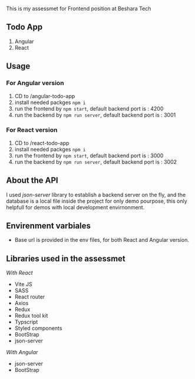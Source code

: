 This is my assessmet for Frontend position at Beshara Tech

## Todo App 
1. Angular
2. React

## Usage

### For Angular version
1. CD to /angular-todo-app
2. install needed packges `npm i`
3. run the frontend by `npm start`,  default backend port is : 4200
4. run the backend by `npm run server`, default backend port is : 3001

### For React version
1. CD to /react-todo-app
2. install needed packges `npm i`
3. run the frontend by `npm start`,  default backend port is : 3000
4. run the backend by `npm run server`, default backend port is : 3002

## About the API
I used *json-server* library to establish a backend server on the fly, and the database is a local file inside the project for only demo pourpose,
this only helpfull for demos with local development envirnonment.

## Envirenment varbiales
- Base url is provided in the env files, for both React and Angular version.

## Libraries used in the assessmet
*With React*
- Vite JS
- SASS
- React router  
- Axios 
- Redux
- Redux tool kit
- Typscript
- Styled components
- BootStrap
- json-server

*With Angular*
- json-server
- BootStrap
